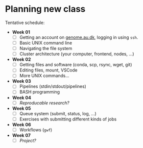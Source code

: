 # Planning new class

Tentative schedule:

 - **Week 01**
    - [ ] Getting an account on [genome.au.dk](https://genome.au.dk), logging in using `ssh`.
    - [ ] Basic UNIX command line
    - [ ] Navigating the file system
    - [ ] Cluster architecture (your computer, frontend, nodes, ...)

- **Week 02**
    - [ ] Getting files and software (conda, scp, rsync, wget, git)
    - [ ] Editing files, mount, VSCode
    - [ ] More UNIX commands...

 - **Week 03**
    - [ ] Pipelines (stdin/stdout/pipelines)
    - [ ] BASH programming

 - **Week 04**
    - [ ] *Reproducable research?*

 - **Week 05**
    - [ ] Queue system (submit, status, log, ...)
    - [ ] Exercises with submitting different kinds of jobs

 - **Week 06**
    - [ ] Workflows (`gwf`)

 - **Week 07**
    - [ ] *Project?*
